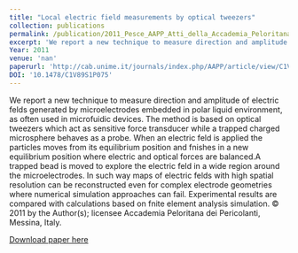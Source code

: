 ```yaml
---
title: "Local electric field measurements by optical tweezers"
collection: publications
permalink: /publication/2011_Pesce_AAPP_Atti_della_Accademia_Peloritana_dei_Pericolanti,_Classe_di_Scienze_Fisiche,_Matematiche_e_Naturali
excerpt: 'We report a new technique to measure direction and amplitude of electric felds generated by microelectrodes embedded in polar liquid environment, as often used in microfuidic devices. The method is based on optical tweezers which act as sensitive force transducer while a trapped charged microsphere behaves as a probe. When an electric feld is applied the particles moves from its equilibrium position and fnishes in a new equilibrium position where electric and optical forces are balanced.A trapped bead is moved to explore the electric feld in a wide region around the microelectrodes. In such way maps of electric felds with high spatial resolution can be reconstructed even for complex electrode geometries where numerical simulation approaches can fail. Experimental results are compared with calculations based on fnite element analysis simulation. © 2011 by the Author(s); licensee Accademia Peloritana dei Pericolanti, Messina, Italy.'
Year: 2011
venue: 'nan'
paperurl: 'http://cab.unime.it/journals/index.php/AAPP/article/view/C1V89S1P075'
DOI: '10.1478/C1V89S1P075'
---
```

We report a new technique to measure direction and amplitude of electric felds generated by microelectrodes embedded in polar liquid environment, as often used in microfuidic devices. The method is based on optical tweezers which act as sensitive force transducer while a trapped charged microsphere behaves as a probe. When an electric feld is applied the particles moves from its equilibrium position and fnishes in a new equilibrium position where electric and optical forces are balanced.A trapped bead is moved to explore the electric feld in a wide region around the microelectrodes. In such way maps of electric felds with high spatial resolution can be reconstructed even for complex electrode geometries where numerical simulation approaches can fail. Experimental results are compared with calculations based on fnite element analysis simulation. © 2011 by the Author(s); licensee Accademia Peloritana dei Pericolanti, Messina, Italy.

[Download paper here](http://cab.unime.it/journals/index.php/AAPP/article/view/C1V89S1P075)
